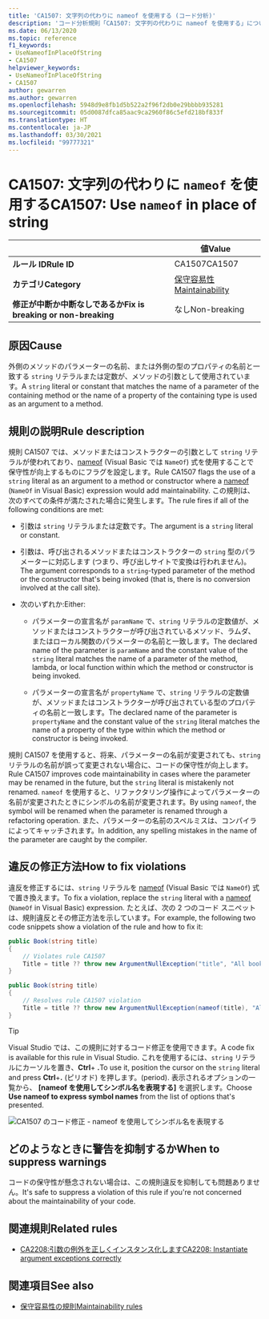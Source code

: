 ```yaml
---
title: 'CA1507: 文字列の代わりに nameof を使用する (コード分析)'
description: 'コード分析規則「CA1507: 文字列の代わりに nameof を使用する」について'
ms.date: 06/13/2020
ms.topic: reference
f1_keywords:
- UseNameofInPlaceOfString
- CA1507
helpviewer_keywords:
- UseNameofInPlaceOfString
- CA1507
author: gewarren
ms.author: gewarren
ms.openlocfilehash: 5948d9e8fb1d5b522a2f96f2db0e29bbbb935281
ms.sourcegitcommit: 05d0087dfca85aac9ca2960f86c5efd218bf833f
ms.translationtype: HT
ms.contentlocale: ja-JP
ms.lasthandoff: 03/30/2021
ms.locfileid: "99777321"
---
```

# <a name="ca1507-use-nameof-in-place-of-string"></a><span data-ttu-id="7e65a-103">CA1507: 文字列の代わりに `nameof` を使用する</span><span class="sxs-lookup"><span data-stu-id="7e65a-103">CA1507: Use `nameof` in place of string</span></span>

| | <span data-ttu-id="7e65a-104">値</span><span class="sxs-lookup"><span data-stu-id="7e65a-104">Value</span></span> |
|-|-|
| <span data-ttu-id="7e65a-105">**ルール ID**</span><span class="sxs-lookup"><span data-stu-id="7e65a-105">**Rule ID**</span></span> |<span data-ttu-id="7e65a-106">CA1507</span><span class="sxs-lookup"><span data-stu-id="7e65a-106">CA1507</span></span>|
| <span data-ttu-id="7e65a-107">**カテゴリ**</span><span class="sxs-lookup"><span data-stu-id="7e65a-107">**Category**</span></span> |[<span data-ttu-id="7e65a-108">保守容易性</span><span class="sxs-lookup"><span data-stu-id="7e65a-108">Maintainability</span></span>](maintainability-warnings.md)|
| <span data-ttu-id="7e65a-109">**修正が中断か中断なしであるか**</span><span class="sxs-lookup"><span data-stu-id="7e65a-109">**Fix is breaking or non-breaking**</span></span> |<span data-ttu-id="7e65a-110">なし</span><span class="sxs-lookup"><span data-stu-id="7e65a-110">Non-breaking</span></span>|

## <a name="cause"></a><span data-ttu-id="7e65a-111">原因</span><span class="sxs-lookup"><span data-stu-id="7e65a-111">Cause</span></span>

<span data-ttu-id="7e65a-112">外側のメソッドのパラメーターの名前、または外側の型のプロパティの名前と一致する `string` リテラルまたは定数が、メソッドの引数として使用されています。</span><span class="sxs-lookup"><span data-stu-id="7e65a-112">A `string` literal or constant that matches the name of a parameter of the containing method or the name of a property of the containing type is used as an argument to a method.</span></span>

## <a name="rule-description"></a><span data-ttu-id="7e65a-113">規則の説明</span><span class="sxs-lookup"><span data-stu-id="7e65a-113">Rule description</span></span>

<span data-ttu-id="7e65a-114">規則 CA1507 では、メソッドまたはコンストラクターの引数として `string` リテラルが使われており、[nameof](../../../csharp/language-reference/operators/nameof.md) (Visual Basic では `NameOf`) 式を使用することで保守性が向上するものにフラグを設定します。</span><span class="sxs-lookup"><span data-stu-id="7e65a-114">Rule CA1507 flags the use of a `string` literal as an argument to a method or constructor where a [nameof](../../../csharp/language-reference/operators/nameof.md) (`NameOf` in Visual Basic) expression would add maintainability.</span></span> <span data-ttu-id="7e65a-115">この規則は、次のすべての条件が満たされた場合に発生します。</span><span class="sxs-lookup"><span data-stu-id="7e65a-115">The rule fires if all of the following conditions are met:</span></span>

- <span data-ttu-id="7e65a-116">引数は `string` リテラルまたは定数です。</span><span class="sxs-lookup"><span data-stu-id="7e65a-116">The argument is a `string` literal or constant.</span></span>

- <span data-ttu-id="7e65a-117">引数は、呼び出されるメソッドまたはコンストラクターの `string` 型のパラメーターに対応します (つまり、呼び出しサイトで変換は行われません)。</span><span class="sxs-lookup"><span data-stu-id="7e65a-117">The argument corresponds to a `string`-typed parameter of the method or the constructor that's being invoked (that is, there is no conversion involved at the call site).</span></span>

- <span data-ttu-id="7e65a-118">次のいずれか:</span><span class="sxs-lookup"><span data-stu-id="7e65a-118">Either:</span></span>
  - <span data-ttu-id="7e65a-119">パラメーターの宣言名が `paramName` で、`string` リテラルの定数値が、メソッドまたはコンストラクターが呼び出されているメソッド、ラムダ、またはローカル関数のパラメーターの名前と一致します。</span><span class="sxs-lookup"><span data-stu-id="7e65a-119">The declared name of the parameter is `paramName` and the constant value of the `string` literal matches the name of a parameter of the method, lambda, or local function within which the method or constructor is being invoked.</span></span>

  - <span data-ttu-id="7e65a-120">パラメーターの宣言名が `propertyName` で、`string` リテラルの定数値が、メソッドまたはコンストラクターが呼び出されている型のプロパティの名前と一致します。</span><span class="sxs-lookup"><span data-stu-id="7e65a-120">The declared name of the parameter is `propertyName` and the constant value of the `string` literal matches the name of a property of the type within which the method or constructor is being invoked.</span></span>

<span data-ttu-id="7e65a-121">規則 CA1507 を使用すると、将来、パラメーターの名前が変更されても、`string` リテラルの名前が誤って変更されない場合に、コードの保守性が向上します。</span><span class="sxs-lookup"><span data-stu-id="7e65a-121">Rule CA1507 improves code maintainability in cases where the parameter may be renamed in the future, but the `string` literal is mistakenly not renamed.</span></span> <span data-ttu-id="7e65a-122">`nameof` を使用すると、リファクタリング操作によってパラメーターの名前が変更されたときにシンボルの名前が変更されます。</span><span class="sxs-lookup"><span data-stu-id="7e65a-122">By using `nameof`, the symbol will be renamed when the parameter is renamed through a refactoring operation.</span></span> <span data-ttu-id="7e65a-123">また、パラメーターの名前のスペルミスは、コンパイラによってキャッチされます。</span><span class="sxs-lookup"><span data-stu-id="7e65a-123">In addition, any spelling mistakes in the name of the parameter are caught by the compiler.</span></span>

## <a name="how-to-fix-violations"></a><span data-ttu-id="7e65a-124">違反の修正方法</span><span class="sxs-lookup"><span data-stu-id="7e65a-124">How to fix violations</span></span>

<span data-ttu-id="7e65a-125">違反を修正するには、`string` リテラルを [nameof](../../../csharp/language-reference/operators/nameof.md) (Visual Basic では `NameOf`) 式で置き換えます。</span><span class="sxs-lookup"><span data-stu-id="7e65a-125">To fix a violation, replace the `string` literal with a [nameof](../../../csharp/language-reference/operators/nameof.md) (`NameOf` in Visual Basic) expression.</span></span> <span data-ttu-id="7e65a-126">たとえば、次の 2 つのコード スニペットは、規則違反とその修正方法を示しています。</span><span class="sxs-lookup"><span data-stu-id="7e65a-126">For example, the following two code snippets show a violation of the rule and how to fix it:</span></span>

```csharp
public Book(string title)
{
    // Violates rule CA1507
    Title = title ?? throw new ArgumentNullException("title", "All books must have a title.");
}
```

```csharp
public Book(string title)
{
    // Resolves rule CA1507 violation
    Title = title ?? throw new ArgumentNullException(nameof(title), "All books must have a title.");
}
```

> [!TIP]
> <span data-ttu-id="7e65a-127">Visual Studio では、この規則に対するコード修正を使用できます。</span><span class="sxs-lookup"><span data-stu-id="7e65a-127">A code fix is available for this rule in Visual Studio.</span></span> <span data-ttu-id="7e65a-128">これを使用するには、`string` リテラルにカーソルを置き、**Ctrl**+ **.**</span><span class="sxs-lookup"><span data-stu-id="7e65a-128">To use it, position the cursor on the `string` literal and press **Ctrl**+**.**</span></span> <span data-ttu-id="7e65a-129">(ピリオド) を押します。</span><span class="sxs-lookup"><span data-stu-id="7e65a-129">(period).</span></span> <span data-ttu-id="7e65a-130">表示されるオプションの一覧から、 **[nameof を使用してシンボル名を表現する]** を選択します。</span><span class="sxs-lookup"><span data-stu-id="7e65a-130">Choose **Use nameof to express symbol names** from the list of options that's presented.</span></span>
>
> ![CA1507 のコード修正 - nameof を使用してシンボル名を表現する](media/ca1507-code-fix.PNG)

## <a name="when-to-suppress-warnings"></a><span data-ttu-id="7e65a-132">どのようなときに警告を抑制するか</span><span class="sxs-lookup"><span data-stu-id="7e65a-132">When to suppress warnings</span></span>

<span data-ttu-id="7e65a-133">コードの保守性が懸念されない場合は、この規則違反を抑制しても問題ありません。</span><span class="sxs-lookup"><span data-stu-id="7e65a-133">It's safe to suppress a violation of this rule if you're not concerned about the maintainability of your code.</span></span>

## <a name="related-rules"></a><span data-ttu-id="7e65a-134">関連規則</span><span class="sxs-lookup"><span data-stu-id="7e65a-134">Related rules</span></span>

- [<span data-ttu-id="7e65a-135">CA2208:引数の例外を正しくインスタンス化します</span><span class="sxs-lookup"><span data-stu-id="7e65a-135">CA2208: Instantiate argument exceptions correctly</span></span>](ca2208.md)

## <a name="see-also"></a><span data-ttu-id="7e65a-136">関連項目</span><span class="sxs-lookup"><span data-stu-id="7e65a-136">See also</span></span>

- [<span data-ttu-id="7e65a-137">保守容易性の規則</span><span class="sxs-lookup"><span data-stu-id="7e65a-137">Maintainability rules</span></span>](maintainability-warnings.md)
